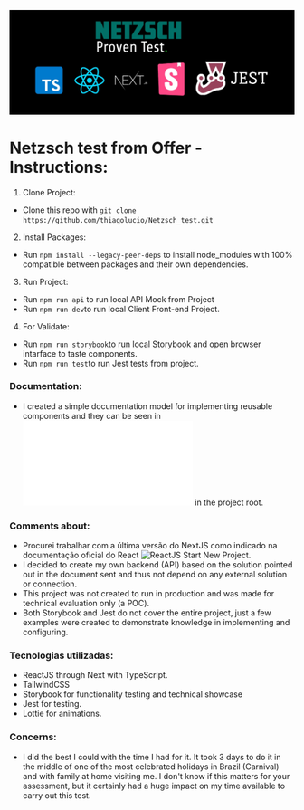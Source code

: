 ![Logo](public/repository.jpg)

# Netzsch test from Offer - Instructions:

1) Clone Project:
- Clone this repo with ` git clone https://github.com/thiagolucio/Netzsch_test.git `

2) Install Packages:
- Run `npm install --legacy-peer-deps` to install node_modules with 100% compatible between packages and their own dependencies.   

3) Run Project: 
- Run `npm run api` to run local API Mock from Project
- Run `npm run dev`to run local Client Front-end Project.

4) For Validate:

- Run `npm run storybook`to run local Storybook and open browser intarface to taste components.
- Run `npm run test`to run Jest tests from project.



### Documentation: 
- I created a simple documentation model for implementing reusable components and they can be seen in ![WIKKI.md](WIKKI.md) in the project root.

### Comments about:
- Procurei trabalhar com a última versão do NextJS como indicado na documentação oficial do React ![ReactJS Start New Project](https://react.dev/learn/start-a-new-react-project).
- I decided to create my own backend (API) based on the solution pointed out in the document sent and thus not depend on any external solution or connection.
- This project was not created to run in production and was made for technical evaluation only (a POC).
- Both Storybook and Jest do not cover the entire project, just a few examples were created to demonstrate knowledge in implementing and configuring.




### Tecnologias utilizadas:
- ReactJS through Next with TypeScript.
- TailwindCSS
- Storybook for functionality testing and technical showcase
- Jest for testing.
- Lottie for animations.


### Concerns:
- I did the best I could with the time I had for it. It took 3 days to do it in the middle of one of the most celebrated holidays in Brazil (Carnival) and with family at home visiting me. I don't know if this matters for your assessment, but it certainly had a huge impact on my time available to carry out this test.